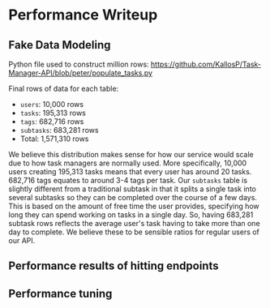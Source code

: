 # Performance Writeup
## Fake Data Modeling
Python file used to construct million rows: https://github.com/KallosP/Task-Manager-API/blob/peter/populate_tasks.py

Final rows of data for each table:
- `users`: 10,000 rows
- `tasks`: 195,313 rows
- `tags`: 682,716 rows
- `subtasks`: 683,281 rows
- Total: 1,571,310 rows

We believe this distribution makes sense for how our service would scale due to how task managers are normally used. More specifically, 10,000 users creating 195,313 tasks means that every user has around 20 tasks. 682,716 tags equates to around 3-4 tags per task. Our `subtasks` table is slightly different from a traditional subtask in that it splits a single task into several subtasks so they can be completed over the course of a few days. This is based on the amount of free time the user provides, specifying how long they can spend working on tasks in a single day. So, having 683,281 subtask rows reflects the average user's task having to take more than one day to complete. We believe these to be sensible ratios for regular users of our API.

## Performance results of hitting endpoints

## Performance tuning
